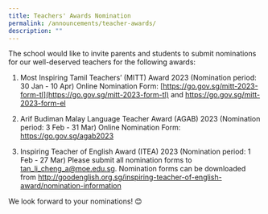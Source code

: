 ```yaml
---
title: Teachers' Awards Nomination
permalink: /announcements/teacher-awards/
description: ""
---
```

The school would  like to invite parents and students to submit nominations for our well-deserved teachers for the following awards:

1. Most Inspiring Tamil Teachers’ (MITT) Award 2023 (Nomination period: 30 Jan - 10 Apr)
Online Nomination Form: [https://go.gov.sg/mitt-2023-form-tl](https://go.gov.sg/mitt-2023-form-tl) and [https://go.gov.sg/mitt-2023-form-el ](https://go.gov.sg/mitt-2023-form-el )

2. Arif Budiman Malay Language Teacher Award (AGAB) 2023 (Nomination period: 3 Feb - 31 Mar)
Online Nomination Form: https://go.gov.sg/agab2023

3. Inspiring Teacher of English Award (ITEA) 2023 (Nomination period: 1 Feb - 27 Mar)
Please submit all nomination forms to [tan_li_cheng_a@moe.edu.sg](tan_li_cheng_a@moe.edu.sg). Nomination forms can be downloaded from [http://goodenglish.org.sg/inspiring-teacher-of-english-award/nomination-information ](http://goodenglish.org.sg/inspiring-teacher-of-english-award/nomination-information )

We look forward to your nominations! 😊